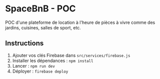 # SpaceBnB - POC

POC d'une plateforme de location à l'heure de pièces à vivre comme des jardins, cuisines, salles de sport, etc.

## Instructions
1. Ajouter vos clés Firebase dans `src/services/firebase.js`
2. Installer les dépendances : `npm install`
3. Lancer : `npm run dev`
4. Déployer : `firebase deploy`